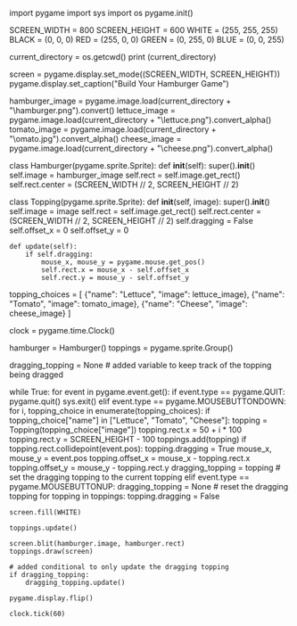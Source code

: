 import pygame
import sys
import os
pygame.init()

SCREEN_WIDTH = 800
SCREEN_HEIGHT = 600
WHITE = (255, 255, 255)
BLACK = (0, 0, 0)
RED = (255, 0, 0)
GREEN = (0, 255, 0)
BLUE = (0, 0, 255)


current_directory = os.getcwd()
print (current_directory)

screen = pygame.display.set_mode((SCREEN_WIDTH, SCREEN_HEIGHT))
pygame.display.set_caption("Build Your Hamburger Game")

hamburger_image = pygame.image.load(current_directory + "\hamburger.png").convert()
lettuce_image = pygame.image.load(current_directory + "\lettuce.png").convert_alpha()
tomato_image = pygame.image.load(current_directory + "\omato.jpg").convert_alpha()
cheese_image = pygame.image.load(current_directory + "\cheese.png").convert_alpha()

class Hamburger(pygame.sprite.Sprite):
    def __init__(self):
        super().__init__()
        self.image = hamburger_image
        self.rect = self.image.get_rect()
        self.rect.center = (SCREEN_WIDTH // 2, SCREEN_HEIGHT // 2)

class Topping(pygame.sprite.Sprite):
    def __init__(self, image):
        super().__init__()
        self.image = image
        self.rect = self.image.get_rect()
        self.rect.center = (SCREEN_WIDTH // 2, SCREEN_HEIGHT // 2)
        self.dragging = False
        self.offset_x = 0
        self.offset_y = 0

    def update(self):
        if self.dragging:
            mouse_x, mouse_y = pygame.mouse.get_pos()
            self.rect.x = mouse_x - self.offset_x
            self.rect.y = mouse_y - self.offset_y

topping_choices = [
    {"name": "Lettuce", "image": lettuce_image},
    {"name": "Tomato", "image": tomato_image},
    {"name": "Cheese", "image": cheese_image}
]

clock = pygame.time.Clock()

hamburger = Hamburger()
toppings = pygame.sprite.Group()

dragging_topping = None  # added variable to keep track of the topping being dragged

while True:
    for event in pygame.event.get():
        if event.type == pygame.QUIT:
            pygame.quit()
            sys.exit()
        elif event.type == pygame.MOUSEBUTTONDOWN:
            for i, topping_choice in enumerate(topping_choices):
                if topping_choice["name"] in ["Lettuce", "Tomato", "Cheese"]:
                    topping = Topping(topping_choice["image"])
                    topping.rect.x = 50 + i * 100
                    topping.rect.y = SCREEN_HEIGHT - 100
                    toppings.add(topping)
                    if topping.rect.collidepoint(event.pos):
                        topping.dragging = True
                        mouse_x, mouse_y = event.pos
                        topping.offset_x = mouse_x - topping.rect.x
                        topping.offset_y = mouse_y - topping.rect.y
                        dragging_topping = topping  # set the dragging topping to the current topping
        elif event.type == pygame.MOUSEBUTTONUP:
            dragging_topping = None  # reset the dragging topping
            for topping in toppings:
                topping.dragging = False

    screen.fill(WHITE)

    toppings.update()

    screen.blit(hamburger.image, hamburger.rect)
    toppings.draw(screen)

    # added conditional to only update the dragging topping
    if dragging_topping:
        dragging_topping.update()

    pygame.display.flip()

    clock.tick(60) 
